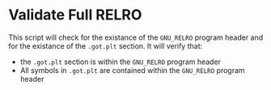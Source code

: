 # Validate Full RELRO

This script will check for the existance of the `GNU_RELRO` program header
and for the existance of the `.got.plt` section.  It will verify that:
* the `.got.plt` section is within the `GNU_RELRO` program header
* All symbols in `.got.plt` are contained within the `GNU_RELRO` program header
